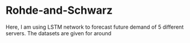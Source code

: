 # Rohde-and-Schwarz
Here, I am using LSTM network to forecast future demand of 5 different servers. The datasets are given for around
